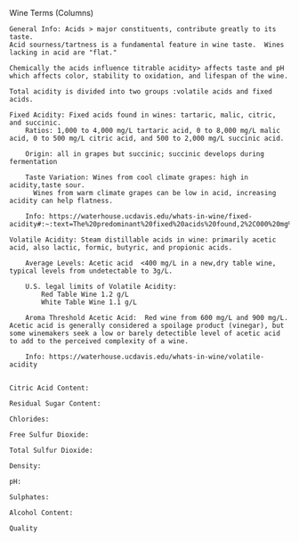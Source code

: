 Wine Terms (Columns)

    General Info: Acids > major constituents, contribute greatly to its taste. 
    Acid sourness/tartness is a fundamental feature in wine taste.  Wines lacking in acid are "flat."  
    
    Chemically the acids influence titrable acidity> affects taste and pH which affects color, stability to oxidation, and lifespan of the wine.   
    
    Total acidity is divided into two groups :volatile acids and fixed acids.

    Fixed Acidity: Fixed acids found in wines: tartaric, malic, citric, and succinic.
        Ratios: 1,000 to 4,000 mg/L tartaric acid, 0 to 8,000 mg/L malic acid, 0 to 500 mg/L citric acid, and 500 to 2,000 mg/L succinic acid.
    
        Origin: all in grapes but succinic; succinic develops during fermentation

        Taste Variation: Wines from cool climate grapes: high in acidity,taste sour. 
          Wines from warm climate grapes can be low in acid, increasing acidity can help flatness.
    
        Info: https://waterhouse.ucdavis.edu/whats-in-wine/fixed-acidity#:~:text=The%20predominant%20fixed%20acids%20found,2%2C000%20mg%2FL%20succinic%20acid.
    
    Volatile Acidity: Steam distillable acids in wine: primarily acetic acid, also lactic, formic, butyric, and propionic acids.   
    
        Average Levels: Acetic acid  <400 mg/L in a new,dry table wine, typical levels from undetectable to 3g/L.

        U.S. legal limits of Volatile Acidity: 
            Red Table Wine 1.2 g/L
            White Table Wine 1.1 g/L
        
        Aroma Threshold Acetic Acid:  Red wine from 600 mg/L and 900 mg/L. Acetic acid is generally considered a spoilage product (vinegar), but some winemakers seek a low or barely detectible level of acetic acid to add to the perceived complexity of a wine.

        Info: https://waterhouse.ucdavis.edu/whats-in-wine/volatile-acidity


    Citric Acid Content:

    Residual Sugar Content:

    Chlorides:

    Free Sulfur Dioxide:

    Total Sulfur Dioxide:

    Density:

    pH:

    Sulphates:

    Alcohol Content:

    Quality
